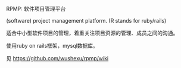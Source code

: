 RPMP: 软件项目管理平台

(software) project management platform. (R stands for ruby/rails)

适合中小型软件项目的管理，着重关注项目资源的管理、成员之间的沟通。

使用ruby on rails框架，mysql数据库。

见 https://github.com/wushexu/rpmp/wiki
